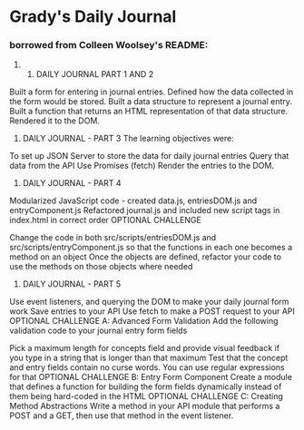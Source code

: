 # Grady's Daily Journal

### borrowed from Colleen Woolsey's README:
1. 1. DAILY JOURNAL PART 1 AND 2

Built a form for entering in journal entries.
Defined how the data collected in the form would be stored.
Built a data structure to represent a journal entry.
Built a function that returns an HTML representation of that data structure.
Rendered it to the DOM.
1. DAILY JOURNAL - PART 3 The learning objectives were:

To set up JSON Server to store the data for daily journal entries
Query that data from the API
Use Promises (fetch)
Render the entries to the DOM.
1. DAILY JOURNAL - PART 4

Modularized JavaScript code - created data.js, entriesDOM.js and entryComponent.js
Refactored journal.js and included new script tags in index.html in correct order
OPTIONAL CHALLENGE

Change the code in both src/scripts/entriesDOM.js and src/scripts/entryComponent.js so that the functions in each one becomes a method on an object
Once the objects are defined, refactor your code to use the methods on those objects where needed
1. DAILY JOURNAL - PART 5

Use event listeners, and querying the DOM to make your daily journal form work
Save entries to your API
Use fetch to make a POST request to your API
OPTIONAL CHALLENGE A: Advanced Form Validation Add the following validation code to your journal entry form fields

Pick a maximum length for concepts field and provide visual feedback if you type in a string that is longer than that maximum
Test that the concept and entry fields contain no curse words. You can use regular expressions for that OPTIONAL CHALLENGE B: Entry Form Component
Create a module that defines a function for building the form fields dynamically instead of them being hard-coded in the HTML OPTIONAL CHALLENGE C: Creating Method Abstractions
Write a method in your API module that performs a POST and a GET, then use that method in the event listener.